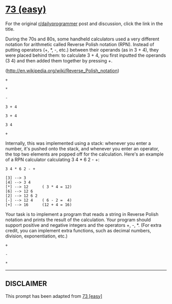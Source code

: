 # [73 (easy)](https://www.reddit.com/r/dailyprogrammer/comments/w4l6e/762012_challenge_73_easy/)

For the original [r/dailyprogrammer](https://www.reddit.com/r/dailyprogrammer/) post and discussion, click the link in the title.

During the 70s and 80s, some handheld calculators used a very different notation for arithmetic called Reverse Polish notation (RPN). Instead of putting operators (+, *, -, etc.) between their operands (as in 3 + 4), they were placed behind them: to calculate 3 + 4, you first inputted the operands (3 4) and then added them together by pressing +.

(http://en.wikipedia.org/wiki/Reverse_Polish_notation)

```
+
```

```
*
```

```
-
```

```
3 + 4
```

```
3 + 4
```

```
3 4
```

```
+
```
Internally, this was implemented using a stack: whenever you enter a number, it's pushed onto the stack, and whenever you enter an operator, the top two elements are popped off for the calculation. Here's an example of a RPN calculator calculating 3 4 * 6 2 - +:


```
3 4 * 6 2 - +
```

```
[3] --> 3
[4] --> 3 4
[*] --> 12      ( 3 * 4 = 12)
[6] --> 12 6
[2] --> 12 6 2
[-] --> 12 4    ( 6 - 2 =  4)
[+] --> 16      (12 + 4 = 16)
```
Your task is to implement a program that reads a string in Reverse Polish notation and prints the result of the calculation. Your program should support positive and negative integers and the operators +, -, *. (For extra credit, you can implement extra functions, such as decimal numbers, division, exponentiation, etc.)


```
+
```

```
-
```

```
*
```

----
## **DISCLAIMER**
This prompt has been adapted from [73 [easy]](https://www.reddit.com/r/dailyprogrammer/comments/w4l6e/762012_challenge_73_easy/
)

